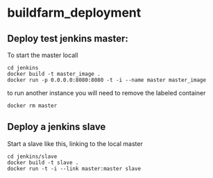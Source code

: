 buildfarm_deployment
====================


Deploy test jenkins master:
---------------------------

To start the master locall

    cd jenkins
    docker build -t master_image .
    docker run -p 0.0.0.0:8080:8080 -t -i --name master master_image

to run another instance you will need to remove the labeled container

    docker rm master


Deploy a jenkins slave
----------------------

Start a slave like this, linking to the local master

    cd jenkins/slave
    docker build -t slave .
    docker run -t -i --link master:master slave

